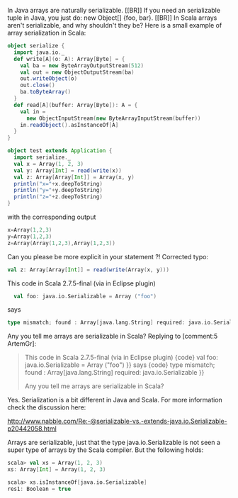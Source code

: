 In Java arrays are naturally serializable. [[BR]]
If you need an serializable tuple in Java, you just do: new Object[] {foo, bar}. [[BR]]
In Scala arrays aren't serializable, and why shouldn't they be?
Here is a small example of array serialization in Scala:
```scala
object serialize {
  import java.io._
  def write[A](o: A): Array[Byte] = {
    val ba = new ByteArrayOutputStream(512)
    val out = new ObjectOutputStream(ba)
    out.writeObject(o)
    out.close()
    ba.toByteArray()
  }
  def read[A](buffer: Array[Byte]): A = {
    val in =
      new ObjectInputStream(new ByteArrayInputStream(buffer))
    in.readObject().asInstanceOf[A]
  }
}

object test extends Application {
  import serialize._
  val x = Array(1, 2, 3)
  val y: Array[Int] = read(write(x))
  val z: Array[Array[Int]] = Array(x, y)
  println("x="+x.deepToString)
  println("y="+y.deepToString)
  println("z="+z.deepToString)
}
```
with the corresponding output
```scala
x=Array(1,2,3)
y=Array(1,2,3)
z=Array(Array(1,2,3),Array(1,2,3))
```
Can you please be more explicit in your statement ?!
Corrected typo:
```scala
val z: Array[Array[Int]] = read(write(Array(x, y)))
```
This code in Scala 2.7.5-final (via in Eclipse plugin)
```scala
  val foo: java.io.Serializable = Array ("foo")
```
says
```scala
type mismatch; found : Array[java.lang.String] required: java.io.Serializable
```

Any you tell me arrays are serializable in Scala?
Replying to [comment:5 ArtemGr]:
> This code in Scala 2.7.5-final (via in Eclipse plugin)
> {code}
>   val foo: java.io.Serializable = Array ("foo")
> }}
> says
> {code}
> type mismatch; found : Array[java.lang.String] required: java.io.Serializable
> }}
> 
> Any you tell me arrays are serializable in Scala?

Yes. Serialization is a bit different in Java and Scala. For more information check the discussion here:

http://www.nabble.com/Re:-@serializable-vs.-extends-java.io.Serializable-p20442058.html

Arrays are serializable, just that the type java.io.Serializable is not seen a super type of arrays by the Scala compiler. But the following holds:
```scala
scala> val xs = Array(1, 2, 3)
xs: Array[Int] = Array(1, 2, 3)

scala> xs.isInstanceOf[java.io.Serializable]   
res1: Boolean = true
```
